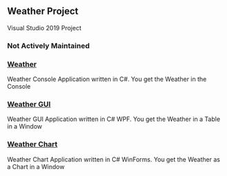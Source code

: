 ## Weather Project
Visual Studio 2019 Project

### Not Actively Maintained

### [Weather](tree/main/Weather)
Weather Console Application written in C#. You get the Weather in the Console
### [Weather GUI](tree/main/Weather%20GUI)
Weather GUI Application written in C# WPF. You get the Weather in a Table in a Window
### [Weather Chart](tree/main/Weather%20Chart)
Weather Chart Application written in C# WinForms. You get the Weather as a Chart in a Window
